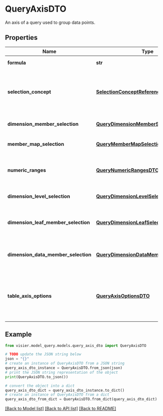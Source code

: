 # QueryAxisDTO

An axis of a query used to group data points.

## Properties

Name | Type | Description | Notes
------------ | ------------- | ------------- | -------------
**formula** | **str** | An axis expressed as a formula. | [optional] 
**selection_concept** | [**SelectionConceptReferenceDTO**](SelectionConceptReferenceDTO.md) | An axis that uses an existing selection concept in Visier.  The resulting axis consists of 3 positions: True, False, and Unknown. | [optional] 
**dimension_member_selection** | [**QueryDimensionMemberSelectionDTO**](QueryDimensionMemberSelectionDTO.md) | An axis that uses existing dimension members in Visier. | [optional] 
**member_map_selection** | [**QueryMemberMapSelectionDTO**](QueryMemberMapSelectionDTO.md) | An axis that uses an existing member map in Visier. | [optional] 
**numeric_ranges** | [**QueryNumericRangesDTO**](QueryNumericRangesDTO.md) | An axis that uses an existing range dimension in Visier and defines the ranges to query. | [optional] 
**dimension_level_selection** | [**QueryDimensionLevelSelectionDTO**](QueryDimensionLevelSelectionDTO.md) | An axis that uses levels of existing dimensions in Visier. | [optional] 
**dimension_leaf_member_selection** | [**QueryDimensionLeafSelectionDTO**](QueryDimensionLeafSelectionDTO.md) | An axis comprised of all non-data leaf members of an existing dimension in Visier. | [optional] 
**dimension_data_member_selection** | [**QueryDimensionDataMemberSelectionDTO**](QueryDimensionDataMemberSelectionDTO.md) | An axis comprised of all leaf, including data, members of an existing dimension in Visier. | [optional] 
**table_axis_options** | [**QueryAxisOptionsDTO**](QueryAxisOptionsDTO.md) | Additional transformations to perform on this axis. Only available when the Accept header is a table format, such as text/csv or application/jsonlines. | [optional] 

## Example

```python
from visier.model_query.models.query_axis_dto import QueryAxisDTO

# TODO update the JSON string below
json = "{}"
# create an instance of QueryAxisDTO from a JSON string
query_axis_dto_instance = QueryAxisDTO.from_json(json)
# print the JSON string representation of the object
print(QueryAxisDTO.to_json())

# convert the object into a dict
query_axis_dto_dict = query_axis_dto_instance.to_dict()
# create an instance of QueryAxisDTO from a dict
query_axis_dto_from_dict = QueryAxisDTO.from_dict(query_axis_dto_dict)
```
[[Back to Model list]](../README.md#documentation-for-models) [[Back to API list]](../README.md#documentation-for-api-endpoints) [[Back to README]](../README.md)


